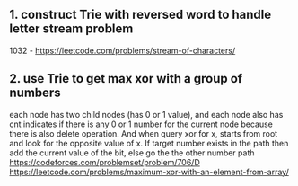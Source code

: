 ## 1. construct Trie with reversed word to handle letter stream problem

1032 - https://leetcode.com/problems/stream-of-characters/

## 2. use Trie to get max xor with a group of numbers

each node has two child nodes (has 0 or 1 value), and each node also has cnt indicates if there is any 0 or 1 number for the current node because there is also delete operation. And when query xor for x, starts from root and look for the opposite value of x. If target number exists in the path then add the current value of the bit, else go the the other number path  
https://codeforces.com/problemset/problem/706/D  
https://leetcode.com/problems/maximum-xor-with-an-element-from-array/
